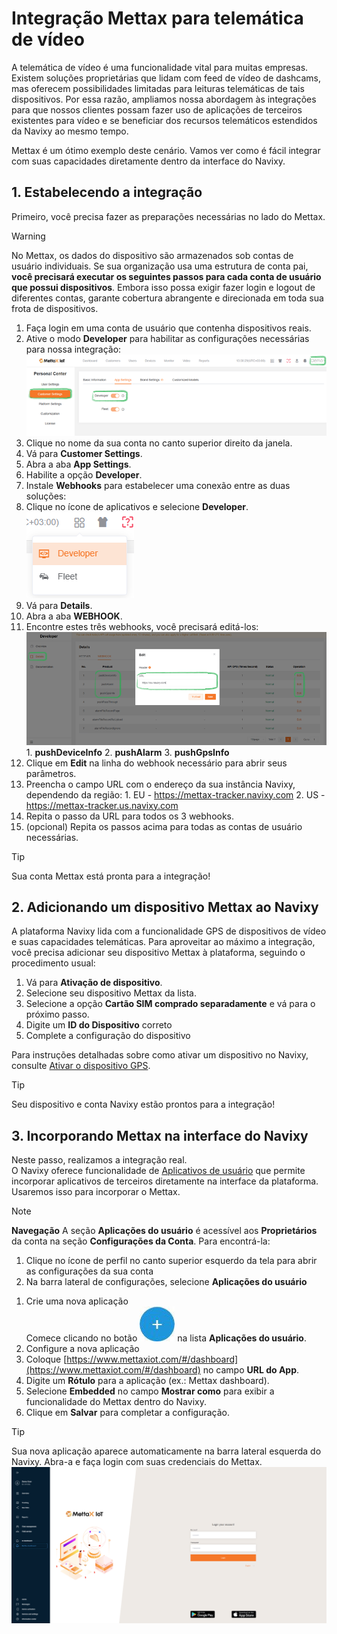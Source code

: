 # Integração Mettax para telemática de vídeo

A telemática de vídeo é uma funcionalidade vital para muitas empresas. Existem soluções proprietárias que lidam com feed de vídeo de dashcams, mas oferecem possibilidades limitadas para leituras telemáticas de tais dispositivos. Por essa razão, ampliamos nossa abordagem às integrações para que nossos clientes possam fazer uso de aplicações de terceiros existentes para vídeo e se beneficiar dos recursos telemáticos estendidos da Navixy ao mesmo tempo.

Mettax é um ótimo exemplo deste cenário. Vamos ver como é fácil integrar com suas capacidades diretamente dentro da interface do Navixy.

## 1\. Estabelecendo a integração

Primeiro, você precisa fazer as preparações necessárias no lado do Mettax.

> [!WARNING]
> No Mettax, os dados do dispositivo são armazenados sob contas de usuário individuais. Se sua organização usa uma estrutura de conta pai, **você precisará executar os seguintes passos para cada conta de usuário que possui dispositivos**. Embora isso possa exigir fazer login e logout de diferentes contas, garante cobertura abrangente e direcionada em toda sua frota de dispositivos.

1. Faça login em uma conta de usuário que contenha dispositivos reais.
2. Ative o modo **Developer** para habilitar as configurações necessárias para nossa integração:![dab51ae83866411db54c3ea7b2e7fb9f.png](attachments/dab51ae83866411db54c3ea7b2e7fb9f.png)
  1. Clique no nome da sua conta no canto superior direito da janela.
  2. Vá para **Customer Settings**.
  3. Abra a aba **App Settings**.
  4. Habilite a opção **Developer**.
3. Instale **Webhooks** para estabelecer uma conexão entre as duas soluções:
  1. Clique no ícone de aplicativos e selecione **Developer**.![935bf6e07c344e8db749425e6f8cbe55.png](attachments/935bf6e07c344e8db749425e6f8cbe55.png)
  2. Vá para **Details**.
  3. Abra a aba **WEBHOOK**.
  4. Encontre estes três webhooks, você precisará editá-los:![03fb2057d74d43ceb13a73b57e13d926.png](attachments/03fb2057d74d43ceb13a73b57e13d926.png)
    1. **pushDeviceInfo**
    2. **pushAlarm**
    3. **pushGpsInfo**
  5. Clique em **Edit** na linha do webhook necessário para abrir seus parâmetros.
  6. Preencha o campo URL com o endereço da sua instância Navixy, dependendo da região:
    1. EU - https://mettax-tracker.navixy.com
    2. US - https://mettax-tracker.us.navixy.com
  7. Repita o passo da URL para todos os 3 webhooks.
4. (opcional) Repita os passos acima para todas as contas de usuário necessárias.

> [!TIP]
> Sua conta Mettax está pronta para a integração!

## 2\. Adicionando um dispositivo Mettax ao Navixy

A plataforma Navixy lida com a funcionalidade GPS de dispositivos de vídeo e suas capacidades telemáticas. Para aproveitar ao máximo a integração, você precisa adicionar seu dispositivo Mettax à plataforma, seguindo o procedimento usual:

1. Vá para **Ativação de dispositivo**.
2. Selecione seu dispositivo Mettax da lista.
3. Selecione a opção **Cartão SIM comprado separadamente** e vá para o próximo passo.
4. Digite um **ID do Dispositivo** correto
5. Complete a configuração do dispositivo

Para instruções detalhadas sobre como ativar um dispositivo no Navixy, consulte [Ativar o dispositivo GPS](https://squaregps.atlassian.net/wiki/spaces/UDOCPT/pages/3025240148/Ativar+o+dispositivo+GPS?atlOrigin=eyJpIjoiNzYzNTBjNTM3NjFkNDQyM2FlMjE4MGEwZTY2MjQ1YmUiLCJwIjoiYyJ9).

> [!TIP]
> Seu dispositivo e conta Navixy estão prontos para a integração!

## 3\. Incorporando Mettax na interface do Navixy

Neste passo, realizamos a integração real.  
O Navixy oferece funcionalidade de [Aplicativos de usuário](https://squaregps.atlassian.net/wiki/spaces/UDOCPT/pages/3025240815/Aplicativos+de+usu+rio?atlOrigin=eyJpIjoiMDNhZDM4NTJiNTE2NDkxYjkxYWNjOGEyMWNlYTkzZjIiLCJwIjoiYyJ9) que permite incorporar aplicativos de terceiros diretamente na interface da plataforma. Usaremos isso para incorporar o Mettax.

> [!NOTE]
> **Navegação**
> A seção **Aplicações do usuário** é acessível aos **Proprietários** da conta na seção **Configurações da Conta**. Para encontrá-la:
> 1. Clique no ícone de perfil no canto superior esquerdo da tela para abrir as configurações da sua conta
> 2. Na barra lateral de configurações, selecione **Aplicações do usuário**

1. Crie uma nova aplicação  
Comece clicando no botão ![image-20250725-102649.png](attachments/image-20250725-102649.png)
 na lista **Aplicações do usuário**.
2. Configure a nova aplicação
  1. Coloque [https://www.mettaxiot.com/#/dashboard](https://www.mettaxiot.com/#/dashboard) no campo **URL do App**.
  2. Digite um **Rótulo** para a aplicação (ex.: Mettax dashboard).
  3. Selecione **Embedded** no campo **Mostrar como** para exibir a funcionalidade do Mettax dentro do Navixy.
3. Clique em **Salvar** para completar a configuração.

> [!TIP]
> Sua nova aplicação aparece automaticamente na barra lateral esquerda do Navixy. Abra-a e faça login com suas credenciais do Mettax.
> ![c28697b98fca4d2ebfc5a2a819a2c0bf.png](attachments/c28697b98fca4d2ebfc5a2a819a2c0bf.png)